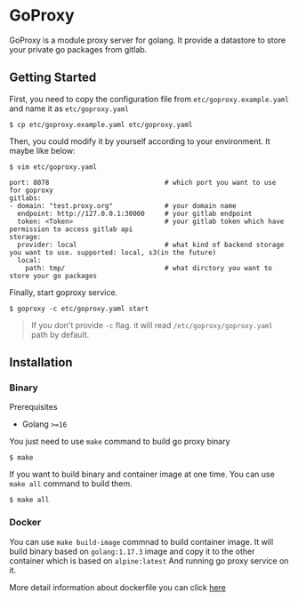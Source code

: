 # GoProxy
GoProxy is a module proxy server for golang.
It provide a datastore to store your private go packages from gitlab.

## Getting Started

First, you need to copy the configuration file from `etc/goproxy.example.yaml` and name it as `etc/goproxy.yaml`

```
$ cp etc/goproxy.example.yaml etc/goproxy.yaml
```

Then, you could modify it by yourself according to your environment.
It maybe like below:

```
$ vim etc/goproxy.yaml

port: 8078                             # which port you want to use for goproxy
gitlabs:
- domain: "test.proxy.org"             # your domain name
  endpoint: http://127.0.0.1:30000     # your gitlab endpoint
  token: <Token>                       # your gitlab token which have permission to access gitlab api
storage:
  provider: local                      # what kind of backend storage you want to use. supported: local, s3(in the future)
  local:
    path: tmp/                         # what dirctory you want to store your go packages
```

Finally, start goproxy service. 

```
$ goproxy -c etc/goproxy.yaml start
```

> If you don't provide `-c` flag. it will read `/etc/goproxy/goproxy.yaml` path by default.

## Installation

### Binary

Prerequisites

* Golang `>=16`

You just need to use `make` command to build go proxy binary

```
$ make
```

If you want to build binary and container image at one time.
You can use `make all` command to build them.

```
$ make all
```

### Docker

You can use `make build-image` commnad to build container image.
It will build binary based on `golang:1.17.3` image and copy it to the other container which is based on `alpine:latest`
And running go proxy service on it.

More detail information about dockerfile you can click [here](https://github.com/Ci-Jie/goproxy/blob/master/Dockerfile)